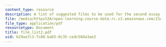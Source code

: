 ```yaml
---
content_type: resource
description: A list of suggested films to be used for the second essay assignment.
file: /media/https%3A/open-learning-course-data-rc.s3.amazonaws.com/21w-730-2-the-creative-spark-fall-2004/b29aa7c37c88bab50c35cedc58da3ae3_film_list2.pdf
file_type: application/pdf
resourcetype: Document
title: film_list2.pdf
uid: b29aa7c3-7c88-bab5-0c35-cedc58da3ae3
---
```

